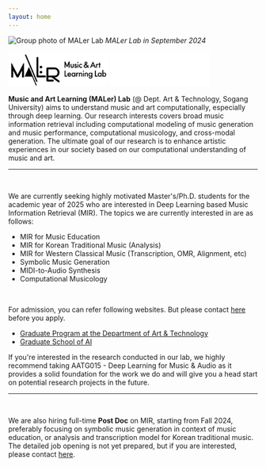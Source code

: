 ```yaml
---
layout: home
---
```

<div class="image-caption">
    <img src="/assets/images/maler_240925.jpg" alt="Group photo of MALer Lab" width="60%"/>
    <em>MALer Lab in September 2024</em>
</div>

<br/>

<div class="title-logo">
    <img class="image-light" src="/assets/images/maler-assets/MALER_LOGO_TEXT_BLACK.png" alt="Logo of MALer Lab" width="40%"/>
    <img class="image-dark" src="/assets/images/maler-assets/MALER_LOGO_TEXT_WHITE.png" alt="Logo of MALer Lab" width="40%"/>
</div>


**Music and Art Learning (MALer) Lab** (@ Dept. Art & Technology, Sogang University) aims to understand music and art computationally, especially through deep learning. Our research interests covers broad music information retrieval including computational modeling of music generation and music performance, computational musicology, and cross-modal generation. The ultimate goal of our research is to enhance artistic experiences in our society based on our computational understanding of music and art. 

---
<br/>

We are currently seeking highly motivated Master's/Ph.D. students for the academic year of 2025 who are interested in Deep Learning based Music Information Retrieval (MIR). The topics we are currently interested in are as follows:
- MIR for Music Education
- MIR for Korean Traditional Music (Analysis)
- MIR for Western Classical Music (Transcription, OMR, Alignment, etc)
- Symbolic Music Generation
- MIDI-to-Audio Synthesis
- Computational Musicology

<br/>

For admission, you can refer following websites. But please contact [here](mailto:dasaemj@sogang.ac.kr) before you apply.
- [Graduate Program at the Department of Art & Technology](https://creative.sogang.ac.kr/academics/academics_graduate-program-cloned-30309/)
- [Graduate School of AI](https://ai.sogang.ac.kr/ai/index_new.html)

<!--Our research group is currently at full capacity and not accepting new applicants for graduate program. Please check back for future openings. -->

If you're interested in the research conducted in our lab, we highly recommend taking AATG015 - Deep Learning for Music & Audio as it provides a solid foundation for the work we do and will give you a head start on potential research projects in the future.

<!--For any questions or further information, please contact [here](mailto:dasaemj@sogang.ac.kr)-->

--- 
<br/>

We are also hiring full-time **Post Doc** on MIR, starting from Fall 2024, preferably focusing on symbolic music generation in context of music education, or analysis and transcription model for Korean traditional music. The detailed job opening is not yet prepared, but if you are interested, please contact [here](mailto:dasaemj@sogang.ac.kr). 